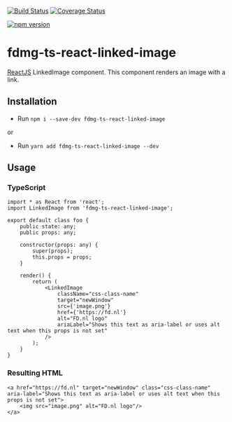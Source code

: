 [![Build Status](https://travis-ci.org/FDMediagroep/fdmg-ts-react-linked-image.svg?branch=master)](https://travis-ci.org/FDMediagroep/fdmg-ts-react-linked-image)
[![Coverage Status](https://coveralls.io/repos/github/FDMediagroep/fdmg-ts-react-linked-image/badge.svg?branch=master)](https://coveralls.io/github/FDMediagroep/fdmg-ts-react-linked-image?branch=master)

[![npm version](https://badge.fury.io/js/fdmg-ts-react-linked-image.svg)](https://badge.fury.io/js/fdmg-ts-react-linked-image)

# fdmg-ts-react-linked-image
[ReactJS](https://reactjs.org/) LinkedImage component. This component renders an image with a link.

## Installation
- Run `npm i --save-dev fdmg-ts-react-linked-image`

or

- Run `yarn add fdmg-ts-react-linked-image --dev`

## Usage
### TypeScript
```
import * as React from 'react';
import LinkedImage from 'fdmg-ts-react-linked-image';

export default class foo {
    public state: any;
    public props: any;

    constructor(props: any) {
        super(props);
        this.props = props;
    }

    render() {
        return (
            <LinkedImage
                className="css-class-name"
                target="newWindow"
                src={'image.png'}
                href={'https://fd.nl'}
                alt="FD.nl logo"
                ariaLabel="Shows this text as aria-label or uses alt text when this props is not set"
            />
        );
    }
}
```

### Resulting HTML
```
<a href="https://fd.nl" target="newWindow" class="css-class-name" aria-label="Shows this text as aria-label or uses alt text when this props is not set">
    <img src="image.png" alt="FD.nl logo"/>
</a>

```

